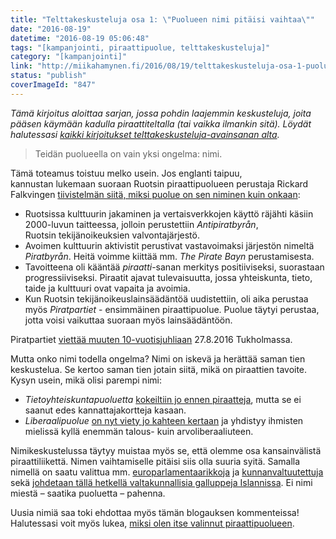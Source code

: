 ```yaml
---
title: "Telttakeskusteluja osa 1: \"Puolueen nimi pitäisi vaihtaa\""
date: "2016-08-19"
datetime: "2016-08-19 05:06:48"
tags: "[kampanjointi, piraattipuolue, telttakeskusteluja]"
category: "[kampanjointi]"
link: "http://miikahamynen.fi/2016/08/19/telttakeskusteluja-osa-1-puolueen-nimi-pitaisi-vaihtaa/"
status: "publish"
coverImageId: "847"
---
```


_Tämä kirjoitus aloittaa sarjan, jossa pohdin laajemmin keskusteluja, joita pääsen käymään kadulla piraattiteltalla (tai vaikka ilmankin sitä). Löydät halutessasi [kaikki kirjoitukset telttakeskusteluja-avainsanan alta](/tag/telttakeskusteluja/)._

> Teidän puolueella on vain yksi ongelma: nimi.

Tämä toteamus toistuu melko usein. Jos englanti taipuu, kannustan lukemaan suoraan Ruotsin piraattipuolueen perustaja Rickard Falkvingen [tiivistelmän siitä, miksi puolue on sen niminen kuin onkaan](http://falkvinge.net/2011/02/20/why-the-name-pirate-party/):

- Ruotsissa kulttuurin jakaminen ja vertaisverkkojen käyttö räjähti käsiin 2000-luvun taitteessa, jolloin perustettiin _Antipiratbyrån_, Ruotsin tekijänoikeuksien valvontajärjestö.
- Avoimen kulttuurin aktivistit perustivat vastavoimaksi järjestön nimeltä _Piratbyrån_. Heitä voimme kiittää mm. _The Pirate Bayn_ perustamisesta.
- Tavoitteena oli kääntää _piraatti_\-sanan merkitys positiiviseksi, suorastaan progressiiviseksi. Piraatit ajavat tulevaisuutta, jossa yhteiskunta, tieto, taide ja kulttuuri ovat vapaita ja avoimia.
- Kun Ruotsin tekijänoikeuslainsäädäntöä uudistettiin, oli aika perustaa myös _Piratpartiet_ - ensimmäinen piraattipuolue. Puolue täytyi perustaa, jotta voisi vaikuttaa suoraan myös lainsäädäntöön.

Piratpartiet [viettää muuten 10-vuotisjuhliaan](http://crowdfunding.piratpartiet.se/?v=f003c44deab6) 27.8.2016 Tukholmassa.

Mutta onko nimi todella ongelma? Nimi on iskevä ja herättää saman tien keskustelua. Se kertoo saman tien jotain siitä, mikä on piraattien tavoite. Kysyn usein, mikä olisi parempi nimi:

- _Tietoyhteiskuntapuoluetta_ [kokeiltiin jo ennen piraatteja](https://fi.wikipedia.org/wiki/Tietoyhteiskuntapuolue), mutta se ei saanut edes kannattajakortteja kasaan.
- _Liberaalipuolue_ [on nyt viety jo kahteen kertaan](http://yle.fi/uutiset/viskipuolue_muuttaa_nimensa_sittenkin__sanaan_liberaali_ei_voi_saada_yksinoikeutta/8978656) ja yhdistyy ihmisten mielissä kyllä enemmän talous- kuin arvoliberaaliuteen.

Nimikeskustelussa täytyy muistaa myös se, että olemme osa kansainvälistä piraattiliikettä. Nimen vaihtamiselle pitäisi siis olla suuria syitä. Samalla nimellä on saatu valittua mm. [europarlamentaarikkoja](http://www.csmonitor.com/World/Passcode/2016/0806/The-political-iconoclast-at-the-center-of-Europe-s-tech-policy-debate) ja [kunnanvaltuutettuja](https://torrentfreak.com/pirates-become-biggest-political-party-in-local-czech-election-141015/) sekä [johdetaan tällä hetkellä valtakunnallisia galluppeja Islannissa](http://yle.fi/uutiset/kyselyt_piraattipuolue_saattaa_muodostaa_islannin_seuraavan_hallituksen/9092861). Ei nimi miestä – saatika puoluetta – pahenna.

Uusia nimiä saa toki ehdottaa myös tämän blogauksen kommenteissa! Halutessasi voit myös lukea, [miksi olen itse valinnut piraattipuolueen](http://miikahamynen.fi/2015/04/10/miksi-piraattipuolue/).
